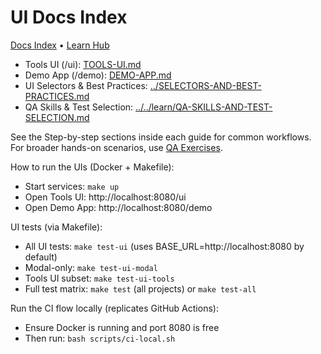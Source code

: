 # UI Docs Index

[Docs Index](../README.md) • [Learn Hub](../../learn/INDEX.md)

- Tools UI (/ui): [TOOLS-UI.md](TOOLS-UI.md)
- Demo App (/demo): [DEMO-APP.md](DEMO-APP.md)
- UI Selectors & Best Practices: [../SELECTORS-AND-BEST-PRACTICES.md](../SELECTORS-AND-BEST-PRACTICES.md)
- QA Skills & Test Selection: [../../learn/QA-SKILLS-AND-TEST-SELECTION.md](../../learn/QA-SKILLS-AND-TEST-SELECTION.md)

See the Step-by-step sections inside each guide for common workflows. For broader hands-on scenarios, use [QA Exercises](../../learn/QA-EXERCISES.md).

How to run the UIs (Docker + Makefile):
- Start services: `make up`
- Open Tools UI: http://localhost:8080/ui
- Open Demo App: http://localhost:8080/demo

UI tests (via Makefile):
- All UI tests: `make test-ui` (uses BASE_URL=http://localhost:8080 by default)
- Modal-only: `make test-ui-modal`
- Tools UI subset: `make test-ui-tools`
- Full test matrix: `make test` (all projects) or `make test-all`

Run the CI flow locally (replicates GitHub Actions):
- Ensure Docker is running and port 8080 is free
- Then run: `bash scripts/ci-local.sh`
